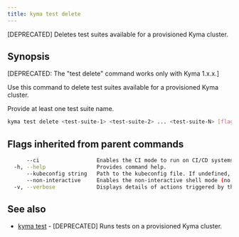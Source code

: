 ```yaml
---
title: kyma test delete
---
```


[DEPRECATED] Deletes test suites available for a provisioned Kyma cluster.

## Synopsis

[DEPRECATED: The "test delete" command works only with Kyma 1.x.x.]

Use this command to delete test suites available for a provisioned Kyma cluster.

Provide at least one test suite name.

```bash
kyma test delete <test-suite-1> <test-suite-2> ... <test-suite-N> [flags]
```

## Flags inherited from parent commands

```bash
      --ci                  Enables the CI mode to run on CI/CD systems. It avoids any user interaction (such as no dialog prompts) and ensures that logs are formatted properly in log files (such as no spinners for CLI steps).
  -h, --help                Provides command help.
      --kubeconfig string   Path to the kubeconfig file. If undefined, Kyma CLI uses the KUBECONFIG environment variable, or falls back "/$HOME/.kube/config".
      --non-interactive     Enables the non-interactive shell mode (no colorized output, no spinner)
  -v, --verbose             Displays details of actions triggered by the command.
```

## See also

* [kyma test](#kyma-test-kyma-test)	 - [DEPRECATED] Runs tests on a provisioned Kyma cluster.

